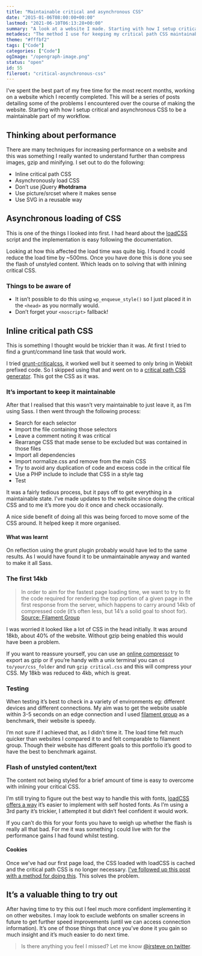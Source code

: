 ```yaml
---
title: "Maintainable critical and asynchronous CSS"
date: "2015-01-06T08:00:00+00:00"
lastmod: "2021-06-10T06:13:28+00:00"
summary: "A look at a website I made. Starting with how I setup critical and asynchronous CSS to be a maintainable part of my workflow."
metadesc: "The method I use for keeping my critical path CSS maintainable and how to load your CSS asynchronously for fast websites."
theme: "#fffbf2"
tags: ["Code"]
categories: ["Code"]
ogImage: "/opengraph-image.png"
status: "open"
id: 55
fileroot: "critical-asynchronous-css"
---
```


I’ve spent the best part of my free time for the most recent months, working on a website which I recently completed. This will be a series of posts detailing some of the problems I encountered over the course of making the website. Starting with how I setup critical and asynchronous CSS to be a maintainable part of my workflow.

## Thinking about performance
There are many techniques for increasing performance on a website and this was something I really wanted to understand further than compress images, gzip and minifying. I set out to do the following:

- Inline critical path CSS
- Asynchronously load CSS
- Don’t use jQuery **#hotdrama**
- Use picture/srcset where it makes sense
- Use SVG in a reusable way

## Asynchronous loading of CSS
This is one of the things I looked into first. I had heard about the [loadCSS](https://github.com/filamentgroup/loadCSS) script and the implementation is easy following the documentation.

Looking at how this affected the load time was quite big. I found it could reduce the load time by ~500ms. Once you have done this is done you see the flash of unstyled content. Which leads on to solving that with inlining critical CSS.

### Things to be aware of
- It isn’t possible to do this using `wp_enqueue_style()` so I just placed it in the `<head>` as you normally would.
- Don’t forget your `<noscript>` fallback!

## Inline critical path CSS
This is something I thought would be trickier than it was. At first I tried to find a grunt/command line task that would work. 

I tried [grunt-criticalcss](https://github.com/filamentgroup/grunt-criticalCSS), it worked well but it seemed to only bring in Webkit prefixed code. So I skipped using that and went on to a [critical path CSS generator](https://jonassebastianohlsson.com/criticalpathcssgenerator/). This got the CSS as it was.

### It’s important to keep it maintainable
After that I realised that this wasn’t very maintainable to just leave it, as I’m using Sass. I then went through the following process:

- Search for each selector
- Import the file containing those selectors
- Leave a comment noting it was critical
- Rearrange CSS that made sense to be excluded but was contained in those files
- Import all dependencies
- Import normalize.css and remove from the main CSS
- Try to avoid any duplication of code and excess code in the critical file
- Use a PHP include to include that CSS in a style tag
- Test

It was a fairly tedious process, but it pays off to get everything in a maintainable state. I’ve made updates to the website since doing the critical CSS and to me it’s more you do it once and check occasionally.

A nice side benefit of doing all this was being forced to move some of the CSS around. It helped keep it more organised.

#### What was learnt
On reflection using the grunt plugin probably would have led to the same results. As I would have found it to be unmaintainable anyway and wanted to make it all Sass.

### The first 14kb
> In order to aim for the fastest page loading time, we want to try to fit the code required for rendering the top portion of a given page in the first response from the server, which happens to carry around 14kb of compressed code (it’s often less, but 14’s a solid goal to shoot for). 
[Source: Filament Group](http://www.filamentgroup.com/lab/performance-rwd.html)

I was worried it looked like a lot of CSS in the head initially. It was around 18kb, about 40% of the website. Without gzip being enabled this would have been a problem.

If you want to reassure yourself, you can use an [online compressor](http://refresh-sf.com/yui/) to export as gzip or if you’re handy with a unix terminal you can `cd to/your/css_folder` and run `gzip critical.css` and this will compress your CSS. My 18kb was reduced to 4kb, which is great.

### Testing
When testing it’s best to check in a variety of environments eg: different devices and different connections. My aim was to get the website usable within 3-5 seconds on an edge connection and I used [filament group](http://filamentgroup.com) as a benchmark, their website is speedy. 

I’m not sure if I achieved that, as I didn’t time it. The load time felt much quicker than websites I compared it to and felt comparable to filament group. Though their website has different goals to this portfolio it’s good to have the best to benchmark against.

### Flash of unstyled content/text
The content not being styled for a brief amount of time is easy to overcome with inlining your critical CSS. 

I’m still trying to figure out the best way to handle this with fonts, [loadCSS offers a way](https://github.com/filamentgroup/loadCSS#usage-example-with-content-fonts) it’s easier to implement with self hosted fonts. As I’m using a 3rd party it’s trickier, I attempted it but didn’t feel confident it would work.

If you can’t do this for your fonts you have to weigh up whether the flash is really all that bad. For me it was something I could live with for the performance gains I had found whilst testing.

#### Cookies
Once we've had our first page load, the CSS loaded with loadCSS is cached and the critical path CSS is no longer necessary. [I've followed up this post with a method for doing this](http://iamsteve.me/blog/entry/using-cookies-to-serve-critical-css-for-first-time-visits). This solves the problem.

## It’s a valuable thing to try out
After having time to try this out I feel much more confident implementing it on other websites. I may look to exclude webfonts on smaller screens in future to get further speed improvements (until we can access connection information). It’s one of those things that once you’ve done it you gain so much insight and it’s much easier to do next time.

> Is there anything you feel I missed? Let me know [@irsteve on twitter](http://twitter.com/irsteve).